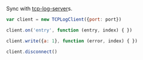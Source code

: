 Sync with [tcp-log-server]s.

[tcp-log-server]: https://npmjs.com/packages/tcp-log-server

```javascript
var client = new TCPLogClient({port: port})

client.on('entry', function (entry, index) { })

client.write({a: 1}, function (error, index) { })

client.disconnect()
```
